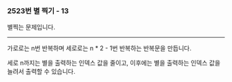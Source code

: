 ### 2523번 별 찍기 - 13

별찍는 문제입니다.

---

가로로는 n번 반복하며 세로로는 n * 2 - 1번 반복하는 반복문을 만듭니다.

세로 n까지는 별을 출력하는 인덱스 값을 줄이고, 이후에는 별을 출력하는 인덱스 값을 늘려서 출력할 수 있습니다.
